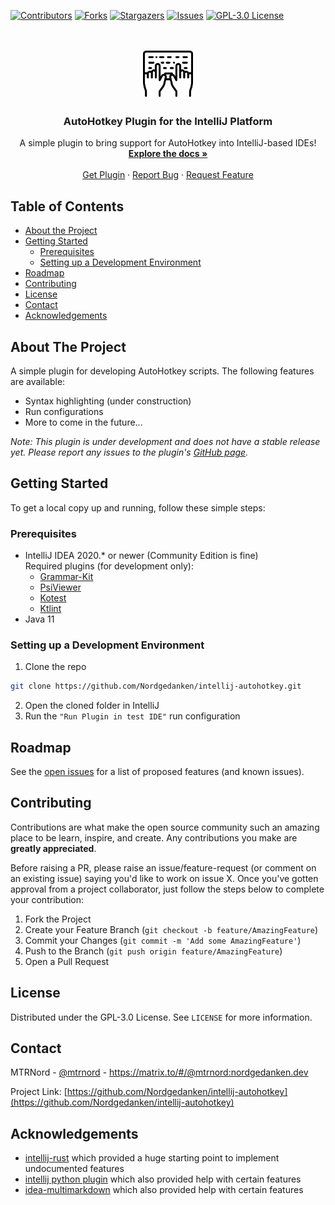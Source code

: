 <!-- PROJECT SHIELDS -->
[![Contributors][contributors-shield]][contributors-url]
[![Forks][forks-shield]][forks-url]
[![Stargazers][stars-shield]][stars-url]
[![Issues][issues-shield]][issues-url]
[![GPL-3.0 License][license-shield]][license-url]



<!-- PROJECT LOGO -->
<br />
<p align="center">
  <a href="https://github.com/Nordgedanken/intellij-autohotkey">
    <img src="src/main/resources/META-INF/pluginIcon.svg" alt="Logo" width="80" height="80">
  </a>

  <h3 align="center">AutoHotkey Plugin for the IntelliJ Platform</h3>

  <p align="center">
    A simple plugin to bring support for AutoHotkey into IntelliJ-based IDEs!
    <br />
    <a href="https://github.com/Nordgedanken/intellij-autohotkey"><strong>Explore the docs »</strong></a>
    <br />
    <br />
    <a href="https://plugins.jetbrains.com/plugin/13945-autohotkey-language">Get Plugin</a>
    ·
    <a href="https://github.com/Nordgedanken/intellij-autohotkey/issues">Report Bug</a>
    ·
    <a href="https://github.com/Nordgedanken/intellij-autohotkey/issues">Request Feature</a>
  </p>
</p>



<!-- TABLE OF CONTENTS -->
## Table of Contents

* [About the Project](#about-the-project)
  <!--* [Built With](#built-with)-->
* [Getting Started](#getting-started)
  * [Prerequisites](#prerequisites)
  * [Setting up a Development Environment](#setting-up-a-development-environment)
* [Roadmap](#roadmap)
* [Contributing](#contributing)
* [License](#license)
* [Contact](#contact)
* [Acknowledgements](#acknowledgements)



<!-- ABOUT THE PROJECT -->
## About The Project
<!-- Plugin description -->
A simple plugin for developing AutoHotkey scripts. The following features are available:

- Syntax highlighting (under construction)
- Run configurations
- More to come in the future...

<p><i>Note: This plugin is under development and does not have a stable release yet. Please report any issues to the plugin's <a href="https://github.com/Nordgedanken/intellij-autohotkey/issues">GitHub page</a>.</i></p>
<!-- Plugin description end -->

<!-- [![Plugin Screenshot][product-screenshot]](https://plugins.jetbrains.com/plugin/13945-autohotkey-language) -->


<!-- GETTING STARTED -->
## Getting Started

To get a local copy up and running, follow these simple steps:

### Prerequisites

* IntelliJ IDEA 2020.* or newer (Community Edition is fine)  
  Required plugins (for development only):
  - [Grammar-Kit](https://plugins.jetbrains.com/plugin/6606-grammar-kit)
  - [PsiViewer](https://plugins.jetbrains.com/plugin/227-psiviewer)
  - [Kotest](https://plugins.jetbrains.com/plugin/14080-kotest)
  - [Ktlint](https://plugins.jetbrains.com/plugin/15057-ktlint-unofficial-)
* Java 11

### Setting up a Development Environment

1. Clone the repo
```sh
git clone https://github.com/Nordgedanken/intellij-autohotkey.git
```
2. Open the cloned folder in IntelliJ
3. Run the `"Run Plugin in test IDE"` run configuration


<!-- USAGE EXAMPLES
## Usage

Use this space to show useful examples of how a project can be used. Additional screenshots, code examples and demos work well in this space. You may also link to more resources.

_For more examples, please refer to the [Documentation](https://example.com)_

-->

<!-- ROADMAP -->
## Roadmap

See the [open issues](https://github.com/Nordgedanken/intellij-autohotkey/issues) for a list of proposed features (and known issues).



<!-- CONTRIBUTING -->
## Contributing

Contributions are what make the open source community such an amazing place to be learn, inspire, and create. Any contributions you make are **greatly appreciated**.

Before raising a PR, please raise an issue/feature-request (or comment on an existing issue) saying you'd like to work on issue X. Once you've gotten approval from a project collaborator, just follow the steps below to complete your contribution:

1. Fork the Project
2. Create your Feature Branch (`git checkout -b feature/AmazingFeature`)
3. Commit your Changes (`git commit -m 'Add some AmazingFeature'`)
4. Push to the Branch (`git push origin feature/AmazingFeature`)
5. Open a Pull Request



<!-- LICENSE -->
## License

Distributed under the GPL-3.0 License. See `LICENSE` for more information.



<!-- CONTACT -->
## Contact

MTRNord - [@mtrnord](https://github.com/mtrnord) - https://matrix.to/#/@mtrnord:nordgedanken.dev

Project Link: [https://github.com/Nordgedanken/intellij-autohotkey](https://github.com/Nordgedanken/intellij-autohotkey)



<!-- ACKNOWLEDGEMENTS -->
## Acknowledgements

* [intellij-rust](https://github.com/intellij-rust/intellij-rust) which provided a huge starting point to implement undocumented features
* [intellij python plugin](https://github.com/JetBrains/intellij-community/tree/master/python) which also provided help with certain features
* [idea-multimarkdown](https://github.com/vsch/idea-multimarkdown) which also provided help with certain features





<!-- MARKDOWN LINKS & IMAGES -->
<!-- https://www.markdownguide.org/basic-syntax/#reference-style-links -->
[contributors-shield]: https://img.shields.io/github/contributors/Nordgedanken/intellij-autohotkey.svg?style=flat-square
[contributors-url]: https://github.com/Nordgedanken/intellij-autohotkey/graphs/contributors
[forks-shield]: https://img.shields.io/github/forks/Nordgedanken/intellij-autohotkey.svg?style=flat-square
[forks-url]: https://github.com/Nordgedanken/intellij-autohotkey/network/members
[stars-shield]: https://img.shields.io/github/stars/Nordgedanken/intellij-autohotkey.svg?style=flat-square
[stars-url]: https://github.com/Nordgedanken/intellij-autohotkey/stargazers
[issues-shield]: https://img.shields.io/github/issues/Nordgedanken/intellij-autohotkey.svg?style=flat-square
[issues-url]: https://github.com/Nordgedanken/intellij-autohotkey/issues
[license-shield]: https://img.shields.io/github/license/Nordgedanken/intellij-autohotkey.svg?style=flat-square
[license-url]: https://github.com/Nordgedanken/intellij-autohotkey/blob/master/LICENSE
[product-screenshot]: images/screenshot.png
